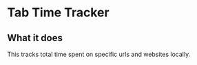 # Tab Time Tracker

## What it does

This tracks total time spent on specific urls and websites locally. 

